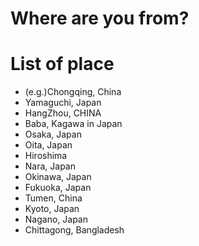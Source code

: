 # Where are you from?

# List of place
- (e.g.)Chongqing, China
- Yamaguchi, Japan
- HangZhou, CHINA
- Baba, Kagawa in Japan
- Osaka, Japan
- Oita, Japan
- Hiroshima
- Nara, Japan
- Okinawa, Japan
- Fukuoka, Japan
- Tumen, China
- Kyoto, Japan
- Nagano, Japan
- Chittagong, Bangladesh
